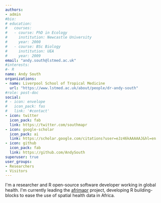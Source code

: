 ```yaml
---
authors:
- admin
#bio: 
# education:
#   courses:
#   - course: PhD in Ecology
#     institution: Newcastle University
#     year: 2000
#   - course: BSc Biology
#     institution: UEA
#     year: 2009
email: "andy.south@lstmed.ac.uk"
#interests:
#- R
name: Andy South
organizations:
- name: Liverpool School of Tropical Medicine
  url: "https://www.lstmed.ac.uk/about/people/dr-andy-south"
#role: post-doc
social:
# - icon: envelope
#   icon_pack: fas
#   link: '#contact'
- icon: twitter
  icon_pack: fab
  link: https://twitter.com/southmapr
- icon: google-scholar
  icon_pack: ai
  link: https://scholar.google.com/citations?user=eJz46kAAAAAJ&hl=en
- icon: github
  icon_pack: fab
  link: https://github.com/AndySouth
superuser: true
user_groups:
- Researchers
- Visitors
---
```


I'm a researcher and R open-source software developer working in global health. I'm currently leading the [afrimapr](www.afrimapr.org) project, developing R building-blocks to ease the use of spatial health data in Africa.